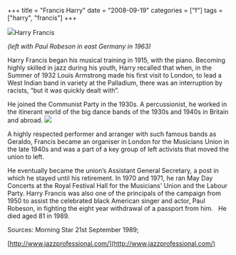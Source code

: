 +++
title = "Francis Harry"
date = "2008-09-19"
categories = ["f"]
tags = ["harry", "francis"]
+++

![](http://79.170.40.183/grahamstevenson.me.uk/images/stories/francis%20harry%20w%20paul%20robeson%20GDR%201963(1).jpg)Harry Francis

_(left with Paul Robeson in east Germany in 1963)_

Harry Francis began his musical training in 1915, with the piano. Becoming highly skilled in jazz during his youth, Harry recalled that when, in the Summer of 1932 Louis Armstrong made his first visit to London, to lead a West Indian band in variety at the Palladium, there was an interruption by racists, “but it was quickly dealt with”.   

He joined the Communist Party in the 1930s. A percussionist, he worked in the itinerant world of the big dance bands of the 1930s and 1940s in Britain and abroad. ![](http://79.170.40.183/grahamstevenson.me.uk/images/stories/Francis%20Harry.jpg) 

A highly respected performer and arranger with such famous bands as Geraldo, Francis became an organiser in London for the Musicians Union in the late 1940s and was a part of a key group of left activists that moved the union to left.

He eventually became the union’s Assistant General Secretary, a post in which he stayed until his retirement. In 1970 and 1971, he ran May Day Concerts at the Royal Festival Hall for the Musicians' Union and the Labour Party. Harry Francis was also one of the principals of the campaign from 1950 to assist the celebrated black American singer and actor, Paul Robeson, in fighting the eight year withdrawal of a passport from him.   He died aged 81 in 1989.

Sources: Morning Star 21st September 1989;

[http://www.jazzprofessional.com/](http://www.jazzprofessional.com/)
